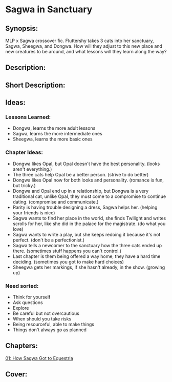 # Sagwa in Sanctuary

## Synopsis:
MLP x Sagwa crossover fic. Fluttershy takes 3 cats into her sanctuary, Sagwa, Sheegwa, and Dongwa. How will they adjust to this new place and new creatures to be around, and what lessons will they learn along the way?

## Description:


## Short Description:


## Ideas:

### Lessons Learned:
 - Dongwa, learns the more adult lessons
 - Sagwa, learns the more intermediate ones
 - Sheegwa, learns the more basic ones

### Chapter Ideas:
* Dongwa likes Opal, but Opal doesn't have the best personality. (looks aren't everything.)
* The three cats help Opal be a better person. (strive to do better)
* Dongwa likes Opal now for both looks and personality. (romance is fun, but tricky.)
* Dongwa and Opal end up in a relationship, but Dongwa is a very traditional cat, unlike Opal, they must come to a compromise to continue dating. (compromise and communicate.)
* Rarity is having trouble designing a dress, Sagwa helps her. (helping your friends is nice)
* Sagwa wants to find her place in the world, she finds Twilight and writes scrolls for her, like she did in the palace for the magistrate. (do what you love)
* Sagwa wants to write a play, but she keeps redoing it because it's not perfect. (don't be a perfectionist.)
* Sagwa tells a newcomer to the sanctuary how the three cats ended up there. (sometimes stuff happens you can't control.)
* Last chapter is them being offered a way home, they have a hard time deciding. (sometimes you got to make hard choices)
* Sheegwa gets her markings, if she hasn't already, in the show. (growing up)

### Need sorted:
* Think for yourself
* Ask questions
* Explore
* Be careful but not overcautious
* When should you take risks
* Being resourceful, able to make things
* Things don't always go as planned

## Chapters:
[01: How Sagwa Got to Equestria](./01.md)

## Cover:

